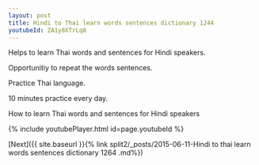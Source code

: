 ```yaml
---
layout: post
title: Hindi to Thai learn words sentences dictionary 1244 
youtubeId: ZA1y8XTrLq8
---
```

 
 
Helps to learn Thai words and sentences for Hindi speakers.

Opportunitiy to repeat the words sentences. 

Practice Thai language. 
 
10 minutes practice every day. 
 
How to learn Thai words and sentences for Hindi speakers 
 
{% include youtubePlayer.html id=page.youtubeId %}
 
 
[Next]({{ site.baseurl }}{% link  split2/_posts/2015-06-11-Hindi to thai learn words sentences dictionary 1264 .md%})
 

